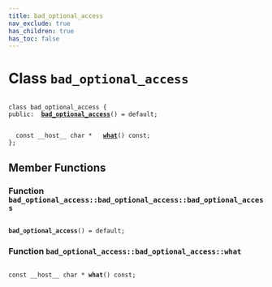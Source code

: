 ```yaml
---
title: bad_optional_access
nav_exclude: true
has_children: true
has_toc: false
---
```


# Class `bad_optional_access`

<code class="doxybook">
<span>class bad&#95;optional&#95;access {</span>
<span>public:</span><span>&nbsp;&nbsp;<b><a href="/thrust/api/classes/classbad__optional__access.html#function-bad_optional_access">bad&#95;optional&#95;access</a></b>() = default;</span>
<br>
<span>&nbsp;&nbsp;const __host__ char * </span><span>&nbsp;&nbsp;<b><a href="/thrust/api/classes/classbad__optional__access.html#function-what">what</a></b>() const;</span>
<span>};</span>
</code>

## Member Functions

<h3 id="function-bad_optional_access">
Function <code>bad&#95;optional&#95;access::bad&#95;optional&#95;access::bad&#95;optional&#95;access</code>
</h3>

<code class="doxybook">
<span><b>bad_optional_access</b>() = default;</span></code>
<h3 id="function-what">
Function <code>bad&#95;optional&#95;access::bad&#95;optional&#95;access::what</code>
</h3>

<code class="doxybook">
<span>const __host__ char * </span><span><b>what</b>() const;</span></code>

